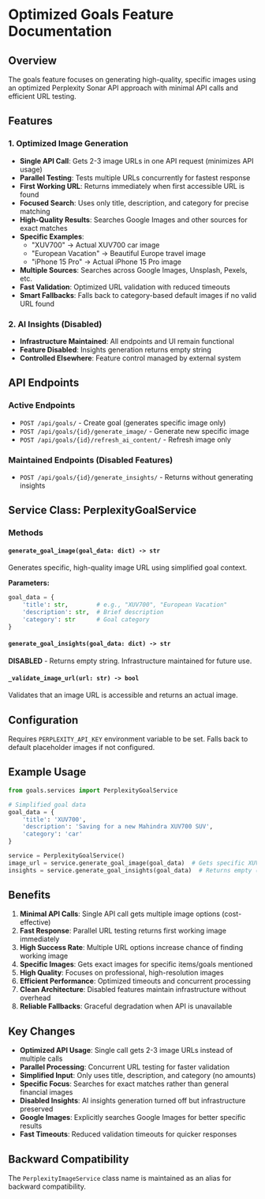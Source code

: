 # Optimized Goals Feature Documentation

## Overview
The goals feature focuses on generating high-quality, specific images using an optimized Perplexity Sonar API approach with minimal API calls and efficient URL testing.

## Features

### 1. Optimized Image Generation
- **Single API Call**: Gets 2-3 image URLs in one API request (minimizes API usage)
- **Parallel Testing**: Tests multiple URLs concurrently for fastest response
- **First Working URL**: Returns immediately when first accessible URL is found
- **Focused Search**: Uses only title, description, and category for precise matching
- **High-Quality Results**: Searches Google Images and other sources for exact matches
- **Specific Examples**: 
  - "XUV700" → Actual XUV700 car image
  - "European Vacation" → Beautiful Europe travel image
  - "iPhone 15 Pro" → Actual iPhone 15 Pro image
- **Multiple Sources**: Searches across Google Images, Unsplash, Pexels, etc.
- **Fast Validation**: Optimized URL validation with reduced timeouts
- **Smart Fallbacks**: Falls back to category-based default images if no valid URL found

### 2. AI Insights (Disabled)
- **Infrastructure Maintained**: All endpoints and UI remain functional
- **Feature Disabled**: Insights generation returns empty string
- **Controlled Elsewhere**: Feature control managed by external system

## API Endpoints

### Active Endpoints
- `POST /api/goals/` - Create goal (generates specific image only)
- `POST /api/goals/{id}/generate_image/` - Generate new specific image
- `POST /api/goals/{id}/refresh_ai_content/` - Refresh image only

### Maintained Endpoints (Disabled Features)
- `POST /api/goals/{id}/generate_insights/` - Returns without generating insights

## Service Class: PerplexityGoalService

### Methods

#### `generate_goal_image(goal_data: dict) -> str`
Generates specific, high-quality image URL using simplified goal context.

**Parameters:**
```python
goal_data = {
    'title': str,        # e.g., "XUV700", "European Vacation"
    'description': str,  # Brief description
    'category': str      # Goal category
}
```

#### `generate_goal_insights(goal_data: dict) -> str`
**DISABLED** - Returns empty string. Infrastructure maintained for future use.

#### `_validate_image_url(url: str) -> bool`
Validates that an image URL is accessible and returns an actual image.

## Configuration

Requires `PERPLEXITY_API_KEY` environment variable to be set. Falls back to default placeholder images if not configured.

## Example Usage

```python
from goals.services import PerplexityGoalService

# Simplified goal data
goal_data = {
    'title': 'XUV700',
    'description': 'Saving for a new Mahindra XUV700 SUV',
    'category': 'car'
}

service = PerplexityGoalService()
image_url = service.generate_goal_image(goal_data)  # Gets specific XUV700 image
insights = service.generate_goal_insights(goal_data)  # Returns empty (disabled)
```

## Benefits

1. **Minimal API Calls**: Single API call gets multiple image options (cost-effective)
2. **Fast Response**: Parallel URL testing returns first working image immediately
3. **High Success Rate**: Multiple URL options increase chance of finding working image
4. **Specific Images**: Gets exact images for specific items/goals mentioned
5. **High Quality**: Focuses on professional, high-resolution images
6. **Efficient Performance**: Optimized timeouts and concurrent processing
7. **Clean Architecture**: Disabled features maintain infrastructure without overhead
8. **Reliable Fallbacks**: Graceful degradation when API is unavailable

## Key Changes

- **Optimized API Usage**: Single call gets 2-3 image URLs instead of multiple calls
- **Parallel Processing**: Concurrent URL testing for faster validation
- **Simplified Input**: Only uses title, description, and category (no amounts)
- **Specific Focus**: Searches for exact matches rather than general financial images
- **Disabled Insights**: AI insights generation turned off but infrastructure preserved
- **Google Images**: Explicitly searches Google Images for better specific results
- **Fast Timeouts**: Reduced validation timeouts for quicker responses

## Backward Compatibility

The `PerplexityImageService` class name is maintained as an alias for backward compatibility.